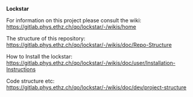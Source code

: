**Lockstar**

For information on this project please consult the wiki: https://gitlab.phys.ethz.ch/qo/lockstar/-/wikis/home

The structure of this repository: https://gitlab.phys.ethz.ch/qo/lockstar/-/wikis/doc/Repo-Structure

How to Install the lockstar: https://gitlab.phys.ethz.ch/qo/lockstar/-/wikis/doc/user/Installation-Instructions

Code structure etc: https://gitlab.phys.ethz.ch/qo/lockstar/-/wikis/doc/dev/project-structure
